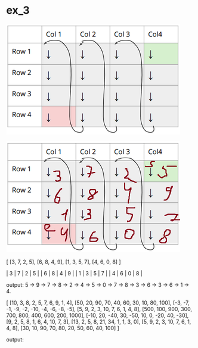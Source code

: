 # ex_3

![to_do](./ex_3.png)

![visualization](./ex_3_description.png)

[
  [3, 7, 2, 5],
  [6, 8, 4, 9],
  [1, 3, 5, 7],
  [4, 6, 0, 8]
]

| 3 | 7 | 2 | 5 |
| 6 | 8 | 4 | 9 |
| 1 | 3 | 5 | 7 |
| 4 | 6 | 0 | 8 |


output: 
5 -> 9 -> 7 -> 8 ->
2 -> 4 -> 5 -> 0 ->
7 -> 8 -> 3 -> 6 ->
3 -> 6 -> 1 -> 4.

[ 
	[10, 3, 8, 2, 5, 7, 6, 9, 1, 4],
	[50, 20, 90, 70, 40, 60, 30, 10, 80, 100],
	[-3, -7, -1, -9, -2, -10, -4, -6, -8, -5],
	[5, 9, 2, 3, 10, 7, 6, 1, 4, 8],
	[500, 100, 900, 300, 700, 800, 400, 600, 200, 1000],
	[-10, 20, -40, 30, -50, 10, 0, -20, 40, -30],
	[9, 2, 5, 8, 1, 6, 4, 10, 7, 3],
	[13, 2, 5, 8, 21, 34, 1, 1, 3, 0],
	[5, 9, 2, 3, 10, 7, 6, 1, 4, 8],
	[30, 10, 90, 70, 80, 20, 50, 60, 40, 100]
]

output: 